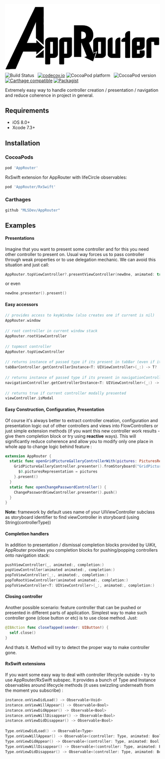 ![AppRouter Logo](/logo.png)
![Build Status](https://travis-ci.org/MLSDev/AppRouter.svg?branch=master) &nbsp;
[![codecov.io](http://codecov.io/github/MLSDev/AppRouter/coverage.svg?branch=master)](http://codecov.io/github/MLSDev/AppRouter?branch=master)
![CocoaPod platform](https://cocoapod-badges.herokuapp.com/p/AppRouter/badge.png) &nbsp;
![CocoaPod version](https://cocoapod-badges.herokuapp.com/v/AppRouter/badge.png) &nbsp;
[![Carthage compatible](https://img.shields.io/badge/Carthage-compatible-brightgreen.svg)](https://github.com/Carthage/Carthage)
[![Packagist](https://img.shields.io/badge/license-MIT-blue.svg)]()

Extremely easy way to handle controller creation / presentation / navigation and reduce coherence in project in general.

## Requirements

- iOS 8.0+
- Xcode 7.3+

## Installation

### CocoaPods

```ruby
pod 'AppRouter'
```

RxSwift extension for AppRouter with lifeCircle observables:

```ruby
pod 'AppRouter/RxSwift'
```

### Carthages

```ruby
github "MLSDev/AppRouter"
```

## Examples

#### Presentations

Imagine that you want to present some controller and for this you need other controller to present on. Usual way forces us to pass controller through weak properties or to use delegation mechanic. We can avoid this situation and just call:

```swift
AppRouter.topViewController?.presentViewController(newOne, animated: true, completion: nil)
```  
or even
```swift
newOne.presenter().present()
```

#### Easy accessors
```swift
// provides access to keyWindow (also creates one if current is nil)
AppRouter.window

// root controller in current window stack
AppRouter.rootViewController

// topmost controller
AppRouter.topViewController

// returns instance of passed type if its present in tabBar (even if it's embedded in navigationController)
tabBarController.getControllerInstance<T: UIViewController>(_:) -> T?

// returns instance of passed type if its present in navigationController
navigationController.getControllerInstance<T: UIViewController>(_:) -> T?

// returns true if current controller modally presented
viewController.isModal
```

#### Easy Construction, Configuration, Presentation

Of course it's always better to extract controller creation, configuration and presentation logic out of other controllers and views into FlowControllers or just simple extension methods (if you want this new controller work results - give them completion block or try using **reactive** ways). This will significantly reduce coherence and allow you to modify only one place in whole app to change logic behind feature :

```swift
extension AppRouter {
  static func openGridPictureGalleryControllerWith(pictures: PicturesRepresentation) {
    GridPictureGalleryController.presenter().fromStoryboard("GridPictureGallery").embedInNavigation().configure{
      $0.picturesRepresentation = pictures
    }.present()
  }
  static func openChangePasswordController() {
    ChangePasswordViewController.presenter().push()
  }
}
```

**Note:** framework by default uses name of your UIViewController subclass as storyboard identifier to find viewController in storyboard (using String(controllerType))

#### Completion handlers

In addition to presentation / dismissal completion blocks provided by UiKit, AppRouter provides you completion blocks for pushing/popping controllers onto navigation stack:

```swift
pushViewController(_, animated:, completion:)
popViewController(animated animated:, completion:)
popToViewController(_:, animated:, completion:)
popToRootViewController(animated animated:, completion:)
popToViewController<T: UIViewController>(_:, animated:, completion:)
```

#### Closing controller

Another possible scenario: feature controller that can be pushed or presented in different parts of application. Simplest way to make such controller gone (close button or etc) is to use close method. Just:
```swift
@IBAction func closeTapped(sender: UIButton!) {
  self.close()
}
```
And thats it. Method will try to detect the proper way to make controller gone.

#### RxSwift extensions

If you want some easy way to deal with controller lifecycle outside - try to use AppRouter/RxSwift subspec. It provides a bunch of Type and Instance observables around lifecycle methods (it uses swizzling underneath from the moment you subscribe) :

```swift
instance.onViewDidLoad() -> Observable<Void>
instance.onViewWillAppear() -> Observable<Bool>
instance.onViewDidAppear() -> Observable<Bool>
instance.onViewWillDisappear() -> Observable<Bool>
instance.onViewDidDisappear() -> Observable<Bool>

Type.onViewDidLoad() -> Observable<Type>
Type.onViewWillAppear() -> Observable<(controller: Type, animated: Bool)>
Type.onViewDidAppear() -> Observable<(controller: Type, animated: Bool)>
Type.onViewWillDisappear() -> Observable<(controller: Type, animated: Bool)>
Type.onViewDidDisappear() -> Observable<(controller: Type, animated: Bool)>
```
